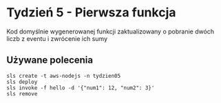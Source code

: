# Tydzień 5 - Pierwsza funkcja
Kod domyślnie wygenerowanej funkcji zaktualizowany o pobranie dwóch liczb z eventu i zwrócenie ich sumy

## Używane polecenia
```
sls create -t aws-nodejs -n tydzien05
sls deploy
sls invoke -f hello -d '{"num1": 12, "num2": 3}'
sls remove
```

